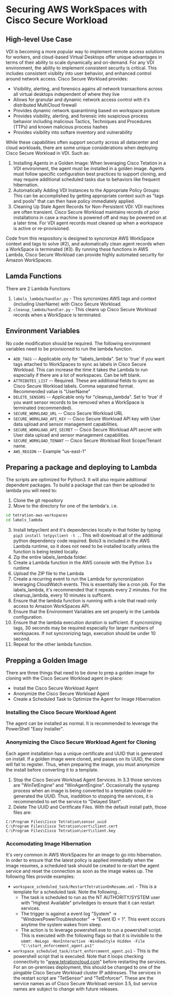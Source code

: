 # Securing AWS WorkSpaces with Cisco Secure Workload

## High-level Use Case
VDI is becoming a more popular way to implement remote access solutions for workers, and cloud-based Virtual Desktops offer unique advantages in terms of their ability to scale dynamically and on-demand.  For any VDI environment, the ability to implement consistent security is critical.  This includes consistent visiblity into user behavior, and enhanced control around network access.  Cisco Secure Workload provides:
* Visibility, alerting, and forensics agains all network transactions across all virtual desktops independent of where they live
* Allows for granular and dynamic network access control with it's distributed MultiCloud firewall
* Provides dynamic network quarantining based on workspace posture
* Provides visibility, alerting, and forensic into suspicious process behavior including malicious Tactics, Techniques and Procedures (TTPs) and known malicious process hashes
* Provides visibility into softare inventory and vulnerability

While these capabilities often support security across all datacenter and cloud workloads, there are some unique considerations when deploying Cisco Secure Workload in VDI.  Such as:
1.	Installing Agents in a Golden Image: When leveraging Cisco Tetation in a VDI environment, the agent must be installed in a golden image.  Agents must follow specific configuration best practices to support cloning, and may require additional scheduled tasks due to behaviors like frequent hibernation.
2.	Automatically Adding VDI Instances to the Appropriate Policy Groups: This can be accomplished by getting appropriate context such as "tags and pools" that can then have policy immediately applied.
3.	Cleaning Up Stale Agent Records for Non-Persistent VDI: VDI machines are often transient.  Cisco Secure Workload maintains records of prior installations in case a machine is powered off and may be powered on at a later time.  For VDI agent records must cleaned up when a workspace is active or re-provisioned.

Code from this respository is designed to syncronize AWS WorkSpace context and tags to solve (#2), and automatically clean agent records when a WorkSpace is terminated (#3).  By running these functions in AWS Lambda, Cisco Secure Workload can provide highly automated security for Amazon WorkSpaces.


## Lamda Functions
There are 2 Lambda Functions
1. `labels_lambda/handler.py` - This syncronizes AWS tags and context (including UserName) with Cisco Secure Workload.
2. `cleanup_lambda/handler.py` - This cleans up Cisco Secure Workload records when a WorkSpace is terminated.


## Environment Variables
No code modification should be required.  The following environment variables need to be provisioned to run the lambda function.

* `ADD_TAGS` -- Applicable only for "labels_lambda".  Set to 'true' if you want tags attached to WorkSpaces to sync as labels in Cisco Secure Workload.  This can increase the time it takes the Lambda to run especially if there are a lot of workspaces.  Can be left blank.
* `ATTRIBUTES_LIST` -- Required.  These are additional fields to sync as Cisco Secure Workload labels.  Comma separated format.  Recommended value is "UserName"
* `DELETE_SENSORS` -- Applicable only for "cleanup_lambda".  Set to 'true' if you want sensor records to be removed when a WorkSpace is terminated (recommended).
* `SECURE_WORKLOAD_URL` -- Cisco Secure Workload URL
* `SECURE_WORKLOAD_API_KEY` -- Cisco Secure Workload API key with User data upload and sensor management capabilities.
* `SECURE_WORKLOAD_API_SECRET` -- Cisco Secure Workload API secret with User data upload and sensor management capabilities.
* `SECURE_WORKLOAD_TENANT` -- Cisco Secure Workload Root Scope/Tenant name.
* `AWS_REGION` -- Example "us-east-1"


## Preparing a package and deploying to Lambda
The scripts are optimized for Python3.  It will also require additional dependent packages.  To build a package that can then be uploaded to lambda you will need to:
1. Clone the git repository
2. Move to the directory for one of the lambda's.  i.e.
```bash
cd tetration-aws-workspaces
cd labels_lambda
```
3. Install tetpyclient and it's dependencies locally in that folder by typing `pip3 install tetpyclient -t .`.  This will download all of the additional python dependency code required.  Boto3 is included in the AWS Lambda runtime, so it does not need to be installed locally unless the function is being tested locally.
4. Zip the entire labels_lambda folder.
5. Create a Lambda function in the AWS console with the Python 3.x runtime
6. Upload the ZIP file to the Lambda
7. Create a recurring event to run the Lambda for syncronization leveraging CloudWatch events.  This is essentially like a cron job.  For the labels_lambda, it's recommended that it repeats every 2 minutes.  For the cleanup_lambda, every 10 minutes is sufficent.
8. Ensure that the lambda function is running with a role that read-only access to Amazon WorkSpaces API.
9. Ensure that the Environment Variables are set properly in the Lambda configuration.
10. Ensure that the lambda execution duration is sufficient.  If syncronizing tags, 30 seconds may be required especially for larger numbers of workspaces.  If not syncronizing tags, execution should be under 10 second.
11. Repeat for the other lambda function.

## Prepping a Golden Image
There are three things that need to be done to prep a golden image for cloning with the Cisco Secure Workload agent in-place:
* Install the Cisco Secure Workload Agent
* Anonymize the Cisco Secure Workload Agent
* Create a Scheduled Task to Optimize the Agent for Image Hibernation

### Installing the Cisco Secure Workload Agent
The agent can be installed as normal.  It is recommended to leverage the PowerShell "Easy Installer".

### Anonymizing the Cisco Secure Workload Agent for Cloning
Each agent installation has a unique certificate and UUID that is generated on install.  If a golden image were cloned, and passes on its UUID, the clone will fail to register.  Thus, when preparing the image, you must anonymize the install before converting it to a template.
1. Stop the Cisco Secure Workload Agent Services.  In 3.3 those services are "WinTetEngine" and "WinAgentEngine". Occasionally the sysprep process when an image is being converted to a template could re-generated the UUID.  Thus, inaddition to stopping the services, it is recommended to set the service to "Delayed Start".
2. Delete The UUID and Certificate Files.  With the default install path, those files are:
```
C:\Program Files\Cisco Tetration\sensor_uuid
C:\Program Files\Cisco Tetration\cert\client.cert
C:\Program Files\Cisco Tetration\cert\client.key
```
### Accomodating Image Hibernation
It's very common in AWS WorkSpaces for an image to go into hibernation.  In order to ensure that the latest policy is applied immediatly when the image resumes, a scheduled task should be created to re-start the agent service and reset the connection as soon as the image wakes up.  The following files provide examples:

* `workspace_scheduled_task/RestartTetrationOnResume.xml` - This is a template for a scheduled task.  Note the following...
    * The task is scheduled to run as the NT AUTHORITY/SYSTEM user with "Highest Available" priviledges to ensure that it can restart services.
    * The trigger is against a event log "System" -> "WindowsPowerTroubleshooter" -> "Event ID = 1".  This event occurs anytime the system wakes from sleep.
    * The action is to leverage powershell.exe to run a powershell script.  This is executed with the following flags so that it is invisibile to the user: `-NoLogo -NonInteractive -WindowStyle Hidden -File "C:\start_enforcement_agent.ps1"`
* `workspace_scheduled_task/start_enforcement_agent.ps1` - This is the powershell script that is executed.  Note that it loops checking connectivity to "www.tetrationcloud.com" before restarting the services.  For an on-premises deployment, this should be changed to one of the pingable Cisco Secure Workload cluster IP addresses.  The services in the restart script are "TetSensor" and "TetEnforcer".  These are the service names as of Cisco Secure Workload version 3.5, but service names are subject to change with future releases.